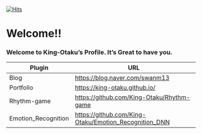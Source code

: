 [![Hits](https://hits.seeyoufarm.com/api/count/incr/badge.svg?url=https%3A%2F%2Fgithub.com%2FKing-Otaku&count_bg=%2319ACA2&title_bg=%2311DDCB&icon=github.svg&icon_color=%23E7E7E7&title=Github+Hits&edge_flat=false)](https://hits.seeyoufarm.com)

# Welcome!!
### Welcome to King-Otaku’s Profile. It’s Great to have you. 




| Plugin | URL |
| ------ | ------ |
| Blog | https://blog.naver.com/swanm13|
| Portfolio | https://king-otaku.github.io/ |
| Rhythm-game | https://github.com/King-Otaku/Rhythm-game |
| Emotion_Recognition |https://github.com/King-Otaku/Emotion_Recognition_DNN|
